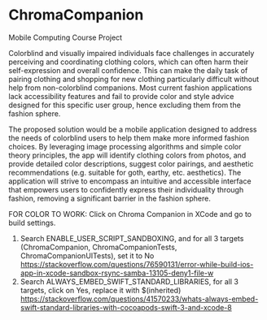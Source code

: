 # ChromaCompanion
Mobile Computing Course Project

Colorblind and visually impaired individuals face challenges in accurately perceiving and coordinating clothing colors, which can often harm their self-expression and overall confidence. This can make the daily task of pairing clothing and shopping for new clothing particularly difficult without help from non-colorblind companions. Most current fashion applications lack accessibility features and fail to provide color and style advice designed for this specific user group, hence excluding them from the fashion sphere. 

The proposed solution would be a mobile application designed to address the needs of colorblind users to help them make more informed fashion choices. By leveraging image processing algorithms and simple color theory principles, the app will identify clothing colors from photos, and provide detailed color descriptions, suggest color pairings, and aesthetic recommendations (e.g. suitable for goth, earthy, etc. aesthetics). The application will strive to encompass an intuitive and accessible interface that empowers users to confidently express their individuality through fashion, removing a significant barrier in the fashion sphere.


FOR COLOR TO WORK:
Click on Chroma Companion in XCode and go to build settings. 
1. Search ENABLE_USER_SCRIPT_SANDBOXING, and for all 3 targets (ChromaCompanion, ChromaCompanionTests, ChromaCompanionUITests), set it to No
https://stackoverflow.com/questions/76590131/error-while-build-ios-app-in-xcode-sandbox-rsync-samba-13105-deny1-file-w
2. Search ALWAYS_EMBED_SWIFT_STANDARD_LIBRARIES, for all 3 targets, click on Yes, replace it with $(inherited) 
https://stackoverflow.com/questions/41570233/whats-always-embed-swift-standard-libraries-with-cocoapods-swift-3-and-xcode-8

